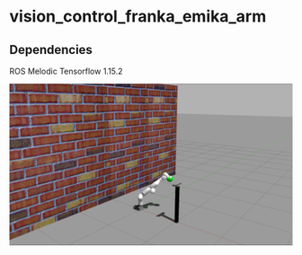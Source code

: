 # vision_control_franka_emika_arm
## Dependencies
ROS Melodic
Tensorflow 1.15.2

![Gazebo Model](/src/vision_control/Gazebo.png)
